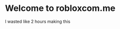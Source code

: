 # Welcome to robloxcom.me

<!-- Copyright 2019 Ivar Rydstrom -->

I wasted like 2 hours making this
